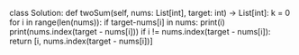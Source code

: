 class Solution:
    def twoSum(self, nums: List[int], target: int) -> List[int]:
        k = 0
        for i in range(len(nums)):
            if target-nums[i] in nums:
                print(i)
                print(nums.index(target - nums[i]))
                if i != nums.index(target - nums[i]):
                    return [i, nums.index(target - nums[i])]